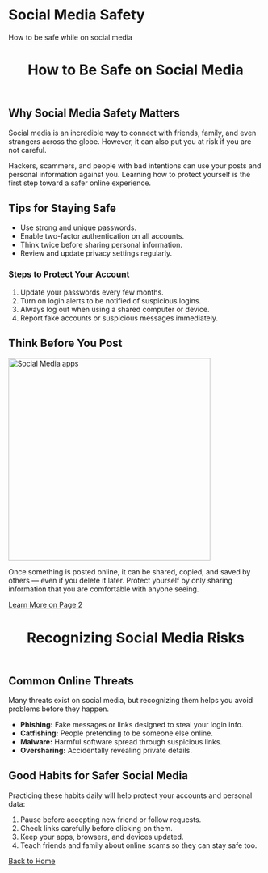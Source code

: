 # Social Media Safety
How to be safe while on social media
<!DOCTYPE html>
<html lang="en">
    <meta charset="UTF-8">
    <meta name="viewport" content="width=device-width, initial-scale=1.0">
   </head>
<body>
    <!-- HEADER: Contains the main title of the page -->
    <header>
        <h1>How to Be Safe on Social Media<h1>
    </header>
    <!-- MAIN: Holds all primary content for the home page -->
    <main>
        <!-- SECTION 1: Introduction to why safety is important -->
        <section>
          <h2>Why Social Media Safety Matters</h2>
            <p>Social media is an incredible way to connect with friends, family, and even strangers across the globe. 
               However, it can also put you at risk if you are not careful.</p>
            <p>Hackers, scammers, and people with bad intentions can use your posts and personal information against you.
               Learning how to protect yourself is the first step toward a safer online experience.</p>
        </section>
         <!-- SECTION 2: Tips for safe social media use -->
        <section>
            <h2>Tips for Staying Safe</h2>
            <!-- UNORDERED LIST: Best practices for safety -->
            <ul>
                <li>Use strong and unique passwords.</li>
                <li>Enable two-factor authentication on all accounts.</li>
                <li>Think twice before sharing personal information.</li>
                <li>Review and update privacy settings regularly.</li>
            </ul>            
            <!-- ORDERED LIST: Step-by-step actions for account security -->
            <h3>Steps to Protect Your Account</h3>
            <ol>
                <li>Update your passwords every few months.</li>
                <li>Turn on login alerts to be notified of suspicious logins.</li>
                <li>Always log out when using a shared computer or device.</li>
                <li>Report fake accounts or suspicious messages immediately.</li>
            </ol>
        </section>
        <!-- SECTION 3: Image with descriptive alt text -->
        <section>
            <h2>Think Before You Post</h2>
            <!-- IMAGE: Using relative path with alt text and width -->
            <img src="https://cdn.pixabay.com/photo/2014/03/22/22/17/phone-292994_960_720.jpg" alt="Social Media apps" width="400">
            <p>Once something is posted online, it can be shared, copied, and saved by others — even if you delete it later. 
               Protect yourself by only sharing information that you are comfortable with anyone seeing.</p>
        </section>
    </main>
    <!-- FOOTER: Includes internal link to page 2 -->
    <footer>
        <p><a href="page2.html">Learn More on Page 2</a></p>
    </footer>
</body>
</html>

<!DOCTYPE html>
<html lang="en">
<head>
    <meta charset="UTF-8">
    <meta name="viewport" content="width=device-width, initial-scale=1.0">
   </head>
<body>
    <!-- HEADER: Contains page title -->
    <header>
        <h1>Recognizing Social Media Risks</h1>
    </header>
    <!-- MAIN: Primary content for second page -->
    <main>
        <!-- SECTION 1: List of common risks -->
        <section>
            <h2>Common Online Threats</h2>
            <p>Many threats exist on social media, but recognizing them helps you avoid problems before they happen.</p>
            <!-- UNORDERED LIST: Threat types -->
            <ul>
                <li><strong>Phishing:</strong> Fake messages or links designed to steal your login info.</li>
                <li><strong>Catfishing:</strong> People pretending to be someone else online.</li>
                <li><strong>Malware:</strong> Harmful software spread through suspicious links.</li>
                <li><strong>Oversharing:</strong> Accidentally revealing private details.</li>
            </ul>
        </section>
        <!-- SECTION 2: Ordered list of good habits -->
        <section>
            <h2>Good Habits for Safer Social Media</h2>
            <p>Practicing these habits daily will help protect your accounts and personal data:</p>
            <ol>
                <li>Pause before accepting new friend or follow requests.</li>
                <li>Check links carefully before clicking on them.</li>
                <li>Keep your apps, browsers, and devices updated.</li>
                <li>Teach friends and family about online scams so they can stay safe too.</li>
            </ol>
        </section>
    </main>
    <!-- FOOTER: Link back to home page -->
    <footer>
        <p><a href="index.html">Back to Home</a></p>
    </footer>
</body>
</html>
    
